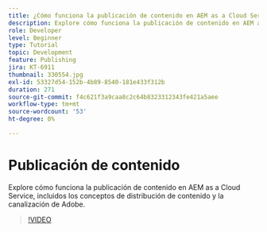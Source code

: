 ```yaml
---
title: ¿Cómo funciona la publicación de contenido en AEM as a Cloud Service?
description: Explore cómo funciona la publicación de contenido en AEM as a Cloud Service, incluidos los conceptos de distribución de contenido y la canalización de Adobe.
role: Developer
level: Beginner
type: Tutorial
topic: Development
feature: Publishing
jira: KT-6911
thumbnail: 330554.jpg
exl-id: 53327d54-152b-4b89-8540-181e433f312b
duration: 271
source-git-commit: f4c621f3a9caa8c2c64b8323312343fe421a5aee
workflow-type: tm+mt
source-wordcount: '53'
ht-degree: 0%

---
```


# Publicación de contenido

Explore cómo funciona la publicación de contenido en AEM as a Cloud Service, incluidos los conceptos de distribución de contenido y la canalización de Adobe.

>[!VIDEO](https://video.tv.adobe.com/v/330554?quality=12&learn=on)
